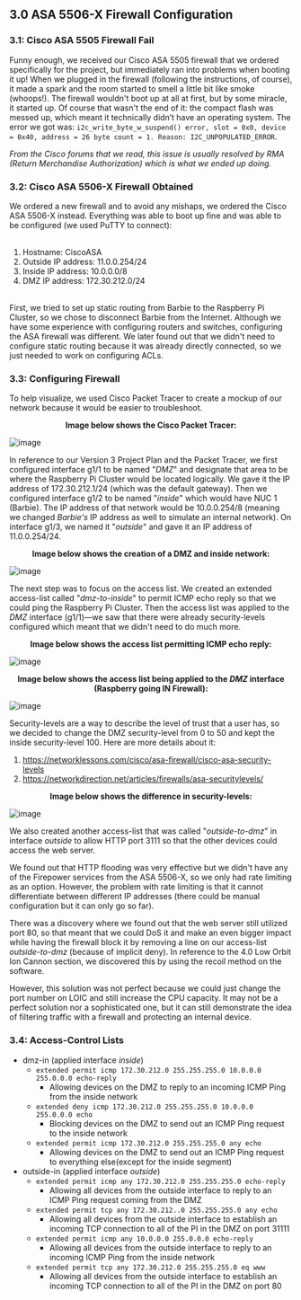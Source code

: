 <h2>3.0 ASA 5506-X Firewall Configuration</h2>

<h3>3.1: Cisco ASA 5505 Firewall Fail</h3>

Funny enough, we received our Cisco ASA 5505 firewall that we ordered specifically for the project, but immediately ran into problems when booting it up! When we plugged in the firewall (following the instructions, of course), it made a spark and the room started to smell a little bit like smoke (whoops!). The firewall wouldn't boot up at all at first, but by some miracle, it started up. Of course that wasn't the end of it: the compact flash was messed up, which meant it technically didn’t have an operating system. The error we got was: `i2c_write_byte_w_suspend() error, slot = 0x0, device = 0x40, address = 26 byte count = 1. Reason: I2C_UNPOPULATED_ERROR`. 
<br>

*From the Cisco forums that we read, this issue is usually resolved by RMA (Return Merchandise Authorization) which is what we ended up doing.*

<h3>3.2: Cisco ASA 5506-X Firewall Obtained</h3>
We ordered a new firewall and to avoid any mishaps, we ordered the Cisco ASA 5506-X instead. Everything was able to boot up fine and was able to be configured (we used PuTTY to connect):
<br>
<br>

1. Hostname: CiscoASA
2. Outside IP address: 11.0.0.254/24
3. Inside IP address: 10.0.0.0/8
4. DMZ IP address: 172.30.212.0/24

<br>
First, we tried to set up static routing from Barbie to the Raspberry Pi Cluster, so we chose to disconnect Barbie from the Internet. Although we have some experience with configuring routers and switches, configuring the ASA firewall was different. We later found out that we didn't need to configure static routing because it was already directly connected, so we just needed to work on configuring ACLs. 

<h3>3.3: Configuring Firewall</h3>
To help visualize, we used Cisco Packet Tracer to create a mockup of our network because it would be easier to troubleshoot. 
<br>

**<p align="center">Image below shows the Cisco Packet Tracer:</p>**

![image](https://github.com/itsvivianmill/Raspberry-Pi-Cluster/assets/116047994/646e8f2b-ad31-4e50-a034-ec433130b9fc)

In reference to our Version 3 Project Plan and the Packet Tracer, we first configured interface g1/1 to be named "*DMZ*" and designate that area to be where the Raspberry Pi Cluster would be located logically. We gave it the IP address of 172.30.212.1/24 (which was the default gateway). Then we configured interface g1/2 to be named "*inside*" which would have NUC 1 (Barbie). The IP address of that network would be 10.0.0.254/8 (meaning we changed *Barbie's* IP address as well to simulate an internal network). On interface g1/3, we named it "*outside*" and gave it an IP address of 11.0.0.254/24.

**<p align="center">Image below shows the creation of a DMZ and inside network:</p>**

![image](https://github.com/itsvivianmill/Raspberry-Pi-Cluster/assets/116047994/e78756b7-882d-4d17-82e7-fbaf64386422)

The next step was to focus on the access list. We created an extended access-list called "*dmz-to-inside*" to permit ICMP echo reply so that we could ping the Raspberry Pi Cluster. Then the access list was applied to the *DMZ* interface (g1/1)—we saw that there were already security-levels configured which meant that we didn't need to do much more. 

**<p align="center">Image below shows the access list permitting ICMP echo reply:</p>**

![image](https://github.com/itsvivianmill/Raspberry-Pi-Cluster/assets/116047994/e64d641d-0663-48e3-869a-aef7246204c1)

**<p align="center">Image below shows the access list being applied to the *DMZ* interface (Raspberry going IN Firewall):</p>**

![image](https://github.com/itsvivianmill/Raspberry-Pi-Cluster/assets/116047994/b7536183-e9a7-4e62-ae4e-aa8468f95bbc)

Security-levels are a way to describe the level of trust that a user has, so we decided to change the DMZ security-level from 0 to 50 and kept the inside security-level 100. Here are more details about it:
1. https://networklessons.com/cisco/asa-firewall/cisco-asa-security-levels
2. https://networkdirection.net/articles/firewalls/asa-securitylevels/ 

**<p align="center">Image below shows the difference in security-levels:</p>**

![image](https://github.com/itsvivianmill/Raspberry-Pi-Cluster/assets/116047994/f4f778d4-67b4-410c-98d4-b4316387023a)

We also created another access-list that was called "*outside-to-dmz*" in interface *outside* to allow HTTP port 3111 so that the other devices could access the web server. 

We found out that HTTP flooding was very effective but we didn't have any of the Firepower services from the ASA 5506-X, so we only had rate limiting as an option. However, the problem with rate limiting is that it cannot differentiate between different IP addresses (there could be manual configuration but it can only go so far). 

There was a discovery where we found out that the web server still utilized port 80, so that meant that we could DoS it and make an even bigger impact while having the firewall block it by removing a line on our access-list *outside-to-dmz* (because of implicit deny). In reference to the 4.0 Low Orbit Ion Cannon section, we discovered this by using the recoil method on the software. 

However, this solution was not perfect because we could just change the port number on LOIC and still increase the CPU capacity. It may not be a perfect solution nor a sophisticated one, but it can still demonstrate the idea of filtering traffic with a firewall and protecting an internal device. 

<h3>3.4: Access-Control Lists</h3>

- dmz-in (applied interface *inside*)
  - `extended permit icmp 172.30.212.0 255.255.255.0 10.0.0.0 255.0.0.0 echo-reply`
    - Allowing devices on the DMZ to reply to an incoming ICMP Ping from the inside network
  - `extended deny icmp 172.30.212.0 255.255.255.0 10.0.0.0 255.0.0.0 echo`
    - Blocking devices on the DMZ to send out an ICMP Ping request to the inside network
  - `extended permit icmp 172.30.212.0 255.255.255.0 any echo`
    - Allowing devices on the DMZ to send out an ICMP Ping request to everything else(except for the inside segment)
- outside-in (applied interface *outside*)
  - `extended permit icmp any 172.30.212.0 255.255.255.0 echo-reply`
    - Allowing all devices from the outside interface to reply to an ICMP Ping request coming from the DMZ
  - `extended permit tcp any 172.30.212..0 255.255.255.0 any echo`
    - Allowing all devices from the outside interface to establish an incoming TCP connection to all of the PI in the DMZ on port 31111
  - `extended permit icmp any 10.0.0.0 255.0.0.0 echo-reply`
    - Allowing all devices from the outside interface to reply to an incoming ICMP Ping from the inside network
  - `extended permit tcp any 172.30.212.0 255.255.255.0 eq www`
    - Allowing all devices from the outside interface to establish an incoming TCP connection to all of the PI in the DMZ on port 80
